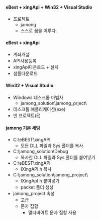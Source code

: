 #### eBest + xingApi + Win32 + Visual Studio
- 프로젝트
  - jamong
  - 스스로 꿈을 이루다.

#### eBest + xingApi
- 계좌개설
- API사용등록
- xingApi다운로드 + 설치
- 샘플다운로드

#### Win32 + Visual Studio
- Windows 데스크톱 마법사
  - jamong_solution\jamong_prject\ 
- 데스크톱 애플리케이션(exe)
- 빈 프로젝트(E)

#### jamong 기본 세팅
- C:\eBEST\xingAPI
  - 모든 DLL 파일과 Sys 폴더를 복사
- C:\jamong_solution\Debug
  - 복사한 DLL 파일과 Sys 폴더를 붙여넣기
- C:\eBEST\xingAPI
  - IXingAPI.h 복사
- C:\jamong_solution\jamong_project\
  - IXingApI.h 붙여넣기
  - packet 폴더 생성
- jamong_project 속성
  - 고급
  - 문자 집합
    - 멀티바이트 문자 집합 사용
